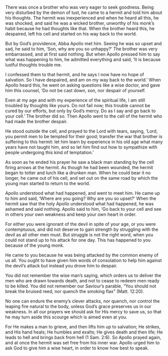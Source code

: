 There was once a brother who was very eager to seek goodness. Being very disturbed by the demon of lust, he came to a hermit and told him about his thoughts. The hermit was inexperienced and when he heard all this, he was shocked, and said he was a wicked brother, unworthy of his monk’s habit because he had thoughts like that. When the brother heard this, he despaired, left his cell and started on his way back to the world. 

But by God’s providence, Abba Apollo met him. Seeing he was so upset and sad, he said to him, ‘Son, why are you so unhappy?’ The brother was very embarrassed, and at first said nothing. But when Apollo pressed him to say what was happening to him, he admitted everything and said, ‘It is because lustful thoughts trouble me. 

I confessed them to that hermit, and he says I now have no hope of salvation. So I have despaired, and am on my way back to the world.’ When Apollo heard this, he went on asking questions like a wise doctor, and gave him this counsel, ‘Do not be cast down, son, nor despair of yourself. 

Even at my age and with my experience of the spiritual life, I am still troubled by thoughts like yours. Do not fail now; this trouble cannot be cured by our efforts, but only by God’s mercy. Do as I say and go back to your cell.’ The brother did so. Then Apollo went to the cell of the hermit who had made the brother despair. 

He stood outside the cell, and prayed to the Lord with tears, saying, ‘Lord, you permit men to be tempted for their good; transfer the war that brother is suffering to this hermit: let him learn by experience in his old age what many years have not taught him, and so let him find out how to sympathize with people undergoing this kind of temptation.’ 

As soon as he ended his prayer he saw a black man standing by the cell firing arrows at the hermit. As though he had been wounded, the hermit began to totter and lurch like a drunken man. When he could bear it no longer, he came out of his cell, and set out on the same road by which the young man started to return to the world. 

Apollo understood what had happened, and went to meet him. He came up to him and said, ‘Where are you going? Why are you so upset?’ When the hermit saw that the holy Apollo understood what had happened, he was ashamed and said nothing. Apollo said to him, ‘Go back to your cell and see in others your own weakness and keep your own heart in order. 

For either you were ignorant of the devil in spite of your age, or you were contemptuous, and did not deserve to gain strength by struggling with the devil as all other men must. But struggle is not the right word, when you could not stand up to his attack for one day. This has happened to you because of the young monk. 

He came to you because he was being attacked by the common enemy of us all. You ought to have given him words of consolation to help him against the devil’s attack but instead you drove him to despair. 

You did not remember the wise man’s saying, which orders us to deliver the men who are drawn towards death, and not to cease to redeem men ready to be killed. You did not remember our Saviour’s parable, “You should not break the bruised reed, nor quench the smoking flax” (Matt. 12:20).

No one can endure the enemy’s clever attacks, nor quench, nor control the leaping fire natural to the body, unless God’s grace preserves us in our weakness. In all our prayers we should ask for His mercy to save us, so that he may turn aside this scourge which is aimed even at you. 

For He makes a man to grieve, and then lifts him up to salvation; He strikes, and His hand heals; He humbles and exalts; He gives death and then life; He leads to hell and brings back from hell (1 Sam. 2:6). So Apollo prayed again, and at once the hermit was set free from his inner war. Apollo urged him to ask God to give him a wise heart, in order to know how best to speak.

